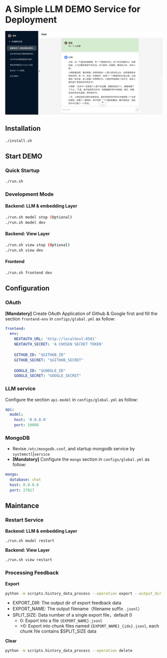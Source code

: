 # A Simple LLM DEMO Service for Deployment

![Chat UI](image/chat_page.png)

## Installation

```bash
./install.sh
```

## Start DEMO

### Quick Startup
```bash
./run.sh
```

### Development Mode

#### Backend: LLM & embedding Layer
```bash
./run.sh model stop (Optional)
./run.sh model dev
```

#### Backend: View Layer
```bash
./run.sh view stop (Optional)
./run.sh view dev
```

#### Frontend
```bash
./run.sh frontend dev
```

## Configuration

### OAuth

**[Mandatory]** Create OAuth Application of Github & Google first and fill the section `frontend-env` in `configs/global.yml` as follow:

```yaml
frontend:
  env:
    NEXTAUTH_URL: 'http://localhost:8501'
    NEXTAUTH_SECRET: 'A CHOSEN SECRET TOKEN'

    GITHUB_ID: "$GITHUB_ID"
    GITHUB_SECRET: "$GITHUB_SECRET"

    GOOGLE_ID: "$GOOGLE_ID"
    GOOGLE_SECRET: "GOOGLE_SECRET"
```

### LLM service

Configure the section `api-model` in `configs/global.yml` as follow:

```yaml
api:
  model:
    host: '0.0.0.0'
    port: 10080
```

### MongoDB
- Revise `/etc/mongodb.conf`, and startup mongodb service by `systemctl`|`service`
- **[Mandatory]** Configure the `mongo` section in `configs/global.yml` as follow:

```yaml
mongo:
  database: chat
  host: 0.0.0.0
  port: 27017
```

## Maintance

### Restart Service

**Backend: LLM & embedding Layer**
```bash
./run.sh model restart
```

**Backend: View Layer**
```bash
./run.sh view restart
```

### Processing Feedback

**Export**
```bash
python -m scripts.history_data_process --operation export --output_dir $EXPORT_DIR --output_name $EXPORT_NAME --split_size $SPLIT_SIZE
```

- EXPORT_DIR: The output dir of export feedback data
- EXPORT_NAME: The output filename（filename suffix `.jsonl`）
- SPLIT_SIZE: Data number of a single export file，default 0
    - 0: Export into a file `{EXPORT_NAME}.jsonl`
    - \>0: Export into chunk files named `{EXPORT_NAME}_{idx}.jsonl`, each chunk file contains $SPLIT_SIZE data

**Clear**
```bash
python -m scripts.history_data_process --operation delete
```
